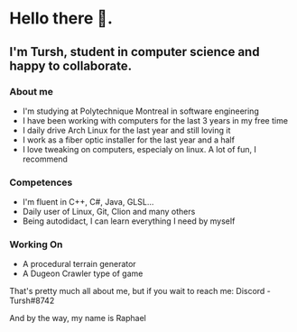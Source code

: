 # Hello there 👋. 
## I'm Tursh, student in computer science and happy to collaborate.

### About me
- I'm studying at Polytechnique Montreal in software engineering
- I have been working with computers for the last 3 years in my free time
- I daily drive Arch Linux for the last year and still loving it
- I work as a fiber optic installer for the last year and a half
- I love tweaking on computers, especialy on linux. A lot of fun, I recommend

### Competences
- I'm fluent in C++, C#, Java, GLSL...
- Daily user of Linux, Git, Clion and many others
- Being autodidact, I can learn everything I need by myself

### Working On
- A procedural terrain generator
- A Dugeon Crawler type of game

That's pretty much all about me, but if you wait to reach me: 
Discord - Tursh#8742

And by the way, my name is Raphael

<!--
**Tursh/Tursh** is a ✨ _special_ ✨ repository because its `README.md` (this file) appears on your GitHub profile.

Here are some ideas to get you started:

- 🔭 I’m currently working on ...
- 🌱 I’m currently learning ...
- 👯 I’m looking to collaborate on ...
- 🤔 I’m looking for help with ...
- 💬 Ask me about ...
- 📫 How to reach me: ...
- 😄 Pronouns: ...
- ⚡ Fun fact: ...
-->
